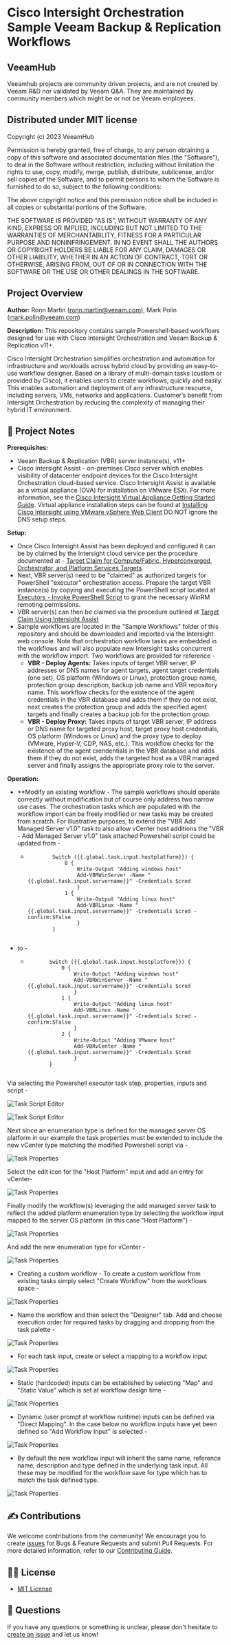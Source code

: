 # Cisco Intersight Orchestration Sample Veeam Backup & Replication Workflows

## VeeamHub
Veeamhub projects are community driven projects, and are not created by Veeam R&D nor validated by Veeam Q&A. They are maintained by community members which might be or not be Veeam employees. 

## Distributed under MIT license
Copyright (c) 2023 VeeamHub

Permission is hereby granted, free of charge, to any person obtaining a copy of this software and associated documentation files (the "Software"), to deal in the Software without restriction, including without limitation the rights to use, copy, modify, merge, publish, distribute, sublicense, and/or sell copies of the Software, and to permit persons to whom the Software is furnished to do so, subject to the following conditions:

The above copyright notice and this permission notice shall be included in all copies or substantial portions of the Software.

THE SOFTWARE IS PROVIDED "AS IS", WITHOUT WARRANTY OF ANY KIND, EXPRESS OR IMPLIED, INCLUDING BUT NOT LIMITED TO THE WARRANTIES OF MERCHANTABILITY, FITNESS FOR A PARTICULAR PURPOSE AND NONINFRINGEMENT. IN NO EVENT SHALL THE AUTHORS OR COPYRIGHT HOLDERS BE LIABLE FOR ANY CLAIM, DAMAGES OR OTHER LIABILITY, WHETHER IN AN ACTION OF CONTRACT, TORT OR OTHERWISE, ARISING FROM, OUT OF OR IN CONNECTION WITH THE SOFTWARE OR THE USE OR OTHER DEALINGS IN THE SOFTWARE.

## Project Overview
**Author:** Ronn Martin (ronn.martin@veeam.com), Mark Polin (mark.polin@veeam.com)

**Description:** This repository contains sample Powershell-based workflows designed for use with Cisco Intersight Orchestration and Veeam Backup & Replication v11+.

Cisco Intersight Orchestration simplifies orchestration and automation for infrastructure and workloads across hybrid cloud by providing an easy-to-use workflow designer. Based on a library of multi-domain tasks (custom or provided by Cisco), it enables users to create workflows, quickly and easily.  This enables automation and deployment of any infrastructure resource, including servers, VMs, networks and applications.  Customer’s benefit from Intersight Orchestration by reducing the complexity of managing their hybrid IT environment.

## 📗 Project Notes

**Prerequisites:**
* Veeam Backup & Replication (VBR) server instance(s), v11+
* Cisco Intersight Assist - on-premises Cisco server which enables visibility of datacenter endpoint devices for the Cisco Intersight Orchestration cloud-based service. Cisco Intersight Assist is available as a virtual appliance (OVA) for installation on VMware ESXi. For more information, see the [Cisco Intersight Virtual Appliance Getting Started Guide](https://www.cisco.com/c/en/us/td/docs/unified_computing/Intersight/cisco-intersight-assist-getting-started-guide/m-overview-of-cisco-intersight-assist.html). Virtual appliance installation steps can be found at [Installing Cisco Intersight using VMware vSphere Web Client](https://www.cisco.com/c/en/us/td/docs/unified_computing/Intersight/cisco-intersight-assist-getting-started-guide/m-installing-cisco-intersight-assist.html) DO NOT ignore the DNS setup steps.

**Setup:**
* Once Cisco Intersight Assist has been deployed and configured it can be by claimed by the Intersight cloud service per the procedure documented at - [Target Claim for Compute/Fabric, Hyperconverged, Orchestrator, and Platform Services Targets](https://www.intersight.com/help/saas/getting_started/claim_targets#minimum_permissions_for_targets).  
* Next, VBR server(s) need to be "claimed" as authorized targets for PowerShell "executor" orchestration access. Prepare the target VBR instance(s) by copying and executing the PowerShell script located at [Executors - Invoke PowerShell Script](https://intersight.com/help/saas/resources/Executor_PowerShell#supported_targets) to grant the necessary WinRM remoting permissions. 
* VBR server(s) can then be claimed via the procedure outlined at [Target Claim Using Intersight Assist](https://intersight.com/help/saas/getting_started/claim_targets#target_claim_using_intersight_assist)
* Sample workflows are located in the "Sample Workflows" folder of this repository and should be downloaded and imported via the Intersight web console.  Note that orchestration workflow tasks are embedded in the workflows and will also populate new Intersight tasks concurrent with the workflow import. Two workflows are provided for reference -
  * **VBR - Deploy Agents:** Takes inputs of target VBR server, IP addresses or DNS names for agent targets, agent target credentials (one set), OS platform (Windows or Linux), protection group name, protection group description, backup job name and VBR repository name.  This workflow checks for the existence of the agent credentials in the VBR database and adds them if they do not exist, next creates the protection group and adds the specified agent targets and finally creates a backup job for the protection group.
  * **VBR - Deploy Proxy:** Takes inputs of target VBR server, IP address or DNS name for targeted proxy host, target proxy host credentials, OS platform (Windows or Linux) and the proxy type to deploy (VMware, Hyper-V, CDP, NAS, etc.).  This workflow checks for the existence of the agent crendentials in the VBR database and adds them if they do not exist, adds the targeted host as a VBR managed server and finally assigns the appropriate proxy role to the server.

**Operation:**
* **Modify an existing workflow - The sample workflows should operate correctly without modification but of course only address two narrow use cases.  The orchestration tasks which are populated with the workflow import can be freely modified or new tasks may be created from scratch. For illustrative purposes, to extend the "VBR Add Managed Server v1.0" task to also allow vCenter host additions the "VBR - Add Managed Server v1.0" task attached Powershell script could be updated from -
  * ```
            Switch ({{.global.task.input.hostplatform}}) {
                0 {
                    Write-Output "Adding windows host"
                    Add-VBRWinServer -Name "{{.global.task.input.servername}}" -Credentials $cred
                    }
                1 {        
                    Write-Output "Adding linux host"
                    Add-VBRLinux -Name "{{.global.task.input.servername}}" -Credentials $cred -confirm:$False
                    }
            }
  ```

* to -

   * ```
            Switch ({{.global.task.input.hostplatform}}) {
                0 {
                    Write-Output "Adding windows host"
                    Add-VBRWinServer -Name "{{.global.task.input.servername}}" -Credentials $cred
                    }
                1 {        
                    Write-Output "Adding linux host"
                    Add-VBRLinux -Name "{{.global.task.input.servername}}" -Credentials $cred -confirm:$False
                    }
                2 {        
                    Write-Output "Adding VMware host"
                    Add-VBRvCenter -Name "{{.global.task.input.servername}}" -Credentials $cred
                    }
            }
  ```
Via selecting the Powershell executor task step, properties, inputs and script -

![Task Script Editor](Images/EditTaskScript.png)

![Task Script Editor](Images/TaskEditScriptBody.png)

Next since an enumeration type is defined for the managed server OS platform in our example the task properties must be extended to include the new vCenter type matching the modified Powershell script via -

![Task Properties](Images/TaskInputs.png)

Select the edit icon for the "Host Platform" input and add an entry for vCenter-

![Task Properties](Images/AddvCenterEnumtoTask.png)

Finally modify the workflow(s) leveraging the add managed server task to reflect the added platform enumeration type by selecting the workflow input mapped to the server OS platform (in this case "Host Platform") -

![Task Properties](Images/WorkflowInputsModification.png)

And add the new enumeration type for vCenter -

![Task Properties](Images/WorkflowInputsEnumModification.png 	)


* Creating a custom workflow - To create a custom workflow from existing tasks simply select "Create Workflow" from the workflows space -

![Task Properties](Images/CreateWorkflow.png)

  * Name the workflow and then select the "Designer" tab.  Add and choose execution order for required tasks by dragging and dropping from the task palette -

![Task Properties](Images/AddWorkflowTasks.png)

  * For each task input, create or select a mapping to a workflow input

![Task Properties](Images/MapWorkflowInputs.png)

  * Static (hardcoded) inputs can be established by selecting "Map" and "Static Value" which is set at workflow design time -

![Task Properties](Images/MapStaticInput.png)

  * Dynamic (user prompt at workflow runtime) inputs can be defined via "Direct Mapping". In the case below no workflow inputs have yet been defined so "Add Workflow Input" is selected -

![Task Properties](Images/MapDynamicInput.png)

  * By default the new workflow input will inherit the same name, reference name, description and type defined in the underlying task input.  All these may be modified for the workflow save for type which has to match the task defined type.

![Task Properties](Images/MapDynamicInputType.png)

## ✍ Contributions

We welcome contributions from the community! We encourage you to create [issues](https://github.com/VeeamHub/veeam-cisco-intersight-workflows/issues/new/choose) for Bugs & Feature Requests and submit Pull Requests. For more detailed information, refer to our [Contributing Guide](CONTRIBUTING.md).

## 🤝🏾 License

* [MIT License](LICENSE)

## 🤔 Questions

If you have any questions or something is unclear, please don't hesitate to [create an issue](https://github.com/VeeamHub/veeam-cisco-intersight-workflows/issues/new/choose) and let us know!
